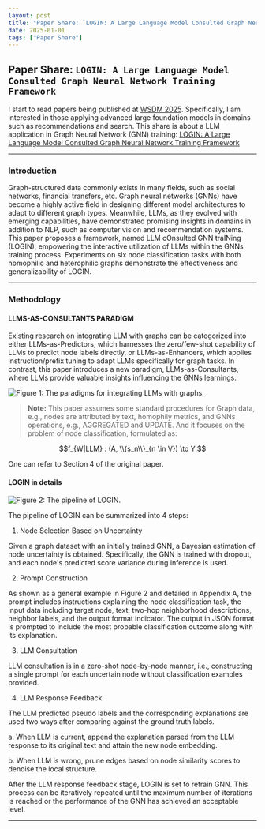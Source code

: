 ```yaml
---
layout: post
title: "Paper Share: `LOGIN: A Large Language Model Consulted Graph Neural Network Training Framework`"
date: 2025-01-01
tags: ["Paper Share"]
---
```


## Paper Share: `LOGIN: A Large Language Model Consulted Graph Neural Network Training Framework`
I start to read papers being published at [WSDM 2025](https://www.wsdm-conference.org/2025/accepted-papers/). Specifically, I am interested in those applying advanced large foundation models in domains such as recommendations and search. 
This share is about a LLM application in Graph Neural Network (GNN) training: [LOGIN: A Large Language Model Consulted Graph Neural Network Training Framework](https://arxiv.org/abs/2405.13902)

---
### Introduction
Graph-structured data commonly exists in many fields, such as social networks, financial transfers, etc. Graph neural networks (GNNs) have become a highly active field in designing different model architectures to adapt to different graph types. Meanwhile, LLMs, as they evolved with emerging capabilities, have demonstrated promising insights in domains in addition to NLP, such as computer vision and recommendation systems. This paper proposes a framework, named LLM cOnsulted GNN traINing (LOGIN), empowering the interactive utilization of LLMs within the GNNs training process. Experiments on six node classification tasks with both homophilic and heterophilic graphs demonstrate the effectiveness and generalizability of LOGIN.

---
### Methodology
#### LLMS-AS-CONSULTANTS PARADIGM
Existing research on integrating LLM with graphs can be categorized into either LLMs-as-Predictors, which harnesses the zero/few-shot capability of LLMs to predict node labels directly, or LLMs-as-Enhancers, which applies instruction/prefix tuning to adapt LLMs specifically for graph tasks. In contrast, this paper introduces a new paradigm, LLMs-as-Consultants, where LLMs provide valuable insights influencing the GNNs learnings.

![Figure 1: The paradigms for integrating LLMs with graphs.](URL)

>**Note:** This paper assumes some standard procedures for Graph data, e.g., nodes are attributed by text, homophily metrics, and GNNs operations, e.g., AGGREGATED and UPDATE. And it focuses on the problem of node classification, formulated as:

$$f_{W|LLM} : (A, \\{s_n\\}_{n \in V}) \to Y.$$

One can refer to Section 4 of the original paper.

#### LOGIN in details

![Figure 2: The pipeline of LOGIN.](URL)

The pipeline of LOGIN can be summarized into 4 steps:
1. Node Selection Based on Uncertainty

Given a graph dataset with an initially trained GNN, a Bayesian estimation of node uncertainty is obtained. Specifically, the GNN is trained with dropout, and each node's predicted score variance during inference is used.

2. Prompt Construction

As shown as a general example in Figure 2 and detailed in Appendix A, the prompt includes instructions explaining the node classification task, the input data including target node, text, two-hop neighborhood descriptions, neighbor labels, and the output format indicator. The output in JSON format is prompted to include the most probable classification outcome along with its explanation.

3. LLM Consultation

LLM consultation is in a zero-shot node-by-node manner, i.e., constructing a single prompt for each uncertain node without classification examples provided.

4. LLM Response Feedback

The LLM predicted pseudo labels and the corresponding explanations are used two ways after comparing against the ground truth labels. 

  a. When LLM is current, append the explanation parsed from the LLM response to its original text and attain the new node embedding.

  b. When LLM is wrong, prune edges based on node similarity scores to denoise the local structure.


After the LLM response feedback stage, LOGIN is set to retrain GNN. This process can be iteratively repeated until the maximum number of iterations is reached or the performance of the GNN has achieved an acceptable level.

---

